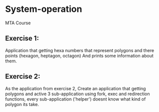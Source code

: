 # System-operation
MTA Course

## Exercise 1:
Application that getting hexa numbers that represent polygons and there points (hexagon, heptagon, octagon)
And prints some information about them.

## Exercise 2:
As the application from exercise 2, Create an application that getting polygons and active
3 sub-application using fork, exec and redirection functions, every sub-application ('helper') doesnt
know what kind of polygon its take.
